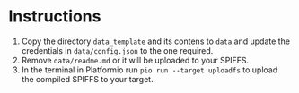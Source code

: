 # Instructions

 1. Copy the directory `data_template` and its contens to `data` and update the credentials in `data/config.json` to the one required. 
 2. Remove `data/readme.md` or it will be uploaded to your SPIFFS.
 3. In the terminal in Platformio run `pio run --target uploadfs` to upload the compiled SPIFFS to your target.
